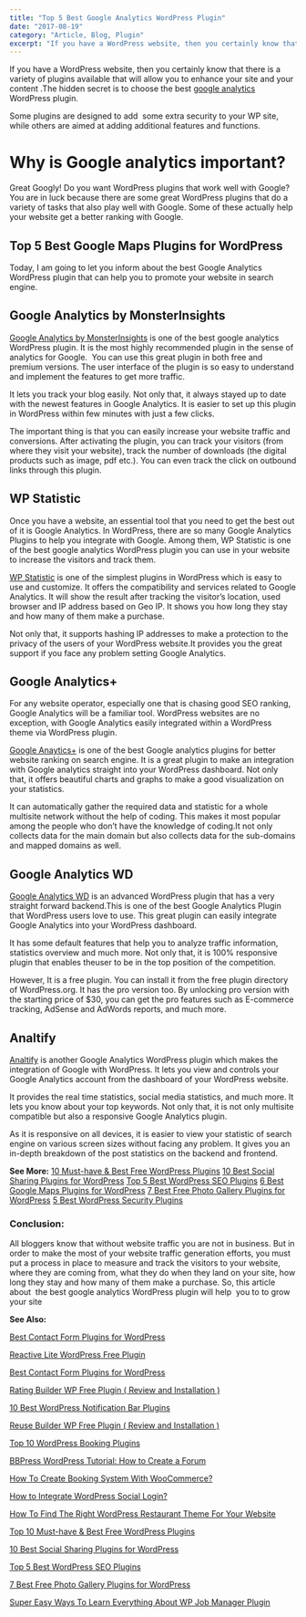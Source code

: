 ```yaml
---
title: "Top 5 Best Google Analytics WordPress Plugin"
date: "2017-08-19"
category: "Article, Blog, Plugin"
excerpt: "If you have a WordPress website, then you certainly know that there is a variety of plugins available that will allow you to enhance your site and your content .The hidden secret is to choose the best google analytics WordPress plugin. Some plugins are designed to add  some extra security to your WP site, while "
---
```


If you have a WordPress website, then you certainly know that there is a variety of plugins available that will allow you to enhance your site and your content .The hidden secret is to choose the best [google analytics](https://analytics.google.com/analytics/web/provision/?authuser=0#provision/SignUp/) WordPress plugin.

Some plugins are designed to add  some extra security to your WP site, while others are aimed at adding additional features and functions.

# Why is Google analytics important?

Great Googly! Do you want WordPress plugins that work well with Google? You are in luck because there are some great WordPress plugins that do a variety of tasks that also play well with Google. Some of these actually help your website get a better ranking with Google.

## Top 5 Best Google Maps Plugins for WordPress

Today, I am going to let you inform about the best Google Analytics WordPress plugin that can help you to promote your website in search engine.

## Google Analytics by MonsterInsights

[Google Analytics by MonsterInsights](https://wordpress.org/plugins/google-analytics-for-wordpress/) is one of the best google analytics WordPress plugin. It is the most highly recommended plugin in the sense of analytics for Google.  You can use this great plugin in both free and premium versions. The user interface of the plugin is so easy to understand and implement the features to get more traffic.

It lets you track your blog easily. Not only that, it always stayed up to date with the newest features in Google Analytics. It is easier to set up this plugin in WordPress within few minutes with just a few clicks.

The important thing is that you can easily increase your website traffic and conversions. After activating the plugin, you can track your visitors (from where they visit your website), track the number of downloads (the digital products such as image, pdf etc.). You can even track the click on outbound links through this plugin.

## WP Statistic

Once you have a website, an essential tool that you need to get the best out of it is Google Analytics. In WordPress, there are so many Google Analytics Plugins to help you integrate with Google. Among them, WP Statistic is one of the best google analytics WordPress plugin you can use in your website to increase the visitors and track them.

[WP Statistic](https://wordpress.org/plugins/wp-statistics/) is one of the simplest plugins in WordPress which is easy to use and customize. It offers the compatibility and services related to Google Analytics. It will show the result after tracking the visitor’s location, used browser and IP address based on Geo IP. It shows you how long they stay and how many of them make a purchase.

Not only that, it supports hashing IP addresses to make a protection to the privacy of the users of your WordPress website.It provides you the great support if you face any problem setting Google Analytics.

## Google Analytics+

For any website operator, especially one that is chasing good SEO ranking, Google Analytics will be a familiar tool. WordPress websites are no exception, with Google Analytics easily integrated within a WordPress theme via WordPress plugin.

[Google Anaytics+](https://wordpress.org/plugins/googleanalytics/) is one of the best Google analytics plugins for better website ranking on search engine. It is a great plugin to make an integration with Google analytics straight into your WordPress dashboard. Not only that, it offers beautiful charts and graphs to make a good visualization on your statistics.

It can automatically gather the required data and statistic for a whole multisite network without the help of coding. This makes it most popular among the people who don’t have the knowledge of coding.It not only collects data for the main domain but also collects data for the sub-domains and mapped domains as well.

## Google Analytics WD

[Google Analytics WD](https://wordpress.org/plugins/wd-google-analytics/) is an advanced WordPress plugin that has a very straight forward backend.This is one of the best Google Analytics Plugin that WordPress users love to use. This great plugin can easily integrate Google Analytics into your WordPress dashboard.

It has some default features that help you to analyze traffic information, statistics overview and much more. Not only that, it is 100% responsive plugin that enables theuser to be in the top position of the competition.

However, It is a free plugin. You can install it from the free plugin directory of WordPress.org. It has the pro version too. By unlocking pro version with the starting price of \$30, you can get the pro features such as E-commerce tracking, AdSense and AdWords reports, and much more.

## Analtify

[Analtify](https://wordpress.org/plugins/wp-analytify/) is another Google Analytics WordPress plugin which makes the integration of Google with WordPress. It lets you view and controls your Google Analytics account from the dashboard of your WordPress website.

It provides the real time statistics, social media statistics, and much more. It lets you know about your top keywords. Not only that, it is not only multisite compatible but also a responsive Google Analytics plugin.

As it is responsive on all devices, it is easier to view your statistic of search engine on various screen sizes without facing any problem. It gives you an in-depth breakdown of the post statistics on the backend and frontend.

**See More:** [10 Must-have & Best Free WordPress Plugins](https://redq.io/blog/top-10-must-best-free-wordpress-plugins-2017/) [10 Best Social Sharing Plugins for WordPress](https://redq.io/blog/10-best-social-sharing-plugins-for-wordpress/) [Top 5 Best WordPress SEO Plugins](https://redq.io/blog/top-5-best-wordpress-seo-plugins/) [6 Best Google Maps Plugins for WordPress](https://redq.io/blog/google-maps-plugins-for-wordpress/) [7 Best Free Photo Gallery Plugins for WordPress](https://redq.io/blog/best-free-photo-gallery-plugin-for-wordpress/) [5 Best WordPress Security Plugins](https://redq.io/blog/best-wordpress-security-plugins/)

### Conclusion:

All bloggers know that without website traffic you are not in business. But in order to make the most of your website traffic generation efforts, you must put a process in place to measure and track the visitors to your website, where they are coming from, what they do when they land on your site, how long they stay and how many of them make a purchase. So, this article about  the best google analytics WordPress plugin will help  you to to grow your site

**See Also:**

[Best Contact Form Plugins for WordPress](https://redq.io/blog/best-contact-form-plugins-wordpress/)

[Reactive Lite WordPress Free Plugin](https://redq.io/blog/reactive-lite-wordpress-free-plugin/)

[Best Contact Form Plugins for WordPress](https://redq.io/blog/best-contact-form-plugins-wordpress/)

[Rating Builder WP Free Plugin ( Review and Installation )](https://redq.io/blog/rating-builder-wp-free-plugin/)

[10 Best WordPress Notification Bar Plugins](https://redq.io/blog/10-best-word-press-notification-bar-plugins/)

[Reuse Builder WP Free Plugin ( Review and Installation )](https://redq.io/blog/reuse-builder-wp-free-plugin/)

[Top 10 WordPress Booking Plugins](https://redq.io/blog/top-10-wordpress-booking-plugins/)

[BBPress WordPress Tutorial: How to Create a Forum](https://redq.io/blog/how-to-create-a-forum-bbpress-wordpress/)

[How To Create Booking System With WooCommerce?](https://redq.io/blog/create-woocommerce-booking-system/)

[How to Integrate WordPress Social Login?](https://redq.io/blog/wordpress-social-login-integration/)

[How To Find The Right WordPress Restaurant Theme For Your Website](https://redq.io/blog/wordpress-restaurant-theme/)

[Top 10 Must-have & Best Free WordPress Plugins](https://redq.io/blog/top-10-must-best-free-wordpress-plugins-2017/)

[10 Best Social Sharing Plugins for WordPress](https://redq.io/blog/10-best-social-sharing-plugins-for-wordpress/)

[Top 5 Best WordPress SEO Plugins](https://redq.io/blog/top-5-best-wordpress-seo-plugins/)

[7 Best Free Photo Gallery Plugins for WordPress](https://redq.io/blog/best-free-photo-gallery-plugin-for-wordpress/)

[Super Easy Ways To Learn Everything About WP Job Manager Plugin](https://redq.io/blog/wp-job-manager-plugin/)
